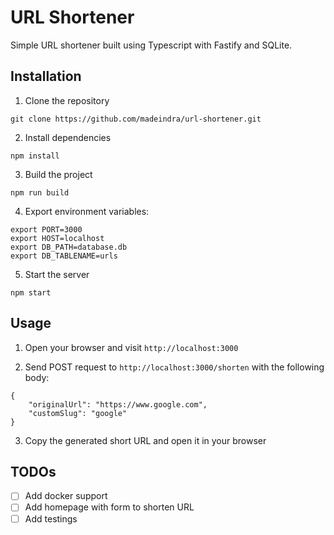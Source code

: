 # URL Shortener
Simple URL shortener built using Typescript with Fastify and SQLite.

## Installation

1. Clone the repository
```
git clone https://github.com/madeindra/url-shortener.git
```

2. Install dependencies
```
npm install
```

3. Build the project
```
npm run build
```

4. Export environment variables:
```
export PORT=3000
export HOST=localhost
export DB_PATH=database.db
export DB_TABLENAME=urls
```

5. Start the server 
```
npm start
```

## Usage

1. Open your browser and visit `http://localhost:3000`

2. Send POST request to `http://localhost:3000/shorten` with the following body:
```
{
    "originalUrl": "https://www.google.com",
    "customSlug": "google"
}
```

3. Copy the generated short URL and open it in your browser

## TODOs
- [ ] Add docker support
- [ ] Add homepage with form to shorten URL
- [ ] Add testings